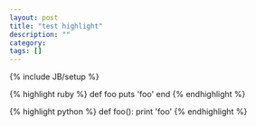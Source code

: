 ```yaml
---
layout: post
title: "test highlight"
description: ""
category: 
tags: []
---
```


{% include JB/setup %}

{% highlight ruby %}
def foo
  puts 'foo'
end
{% endhighlight %}



{% highlight python %}
def foo():
  print  'foo'
{% endhighlight %}
